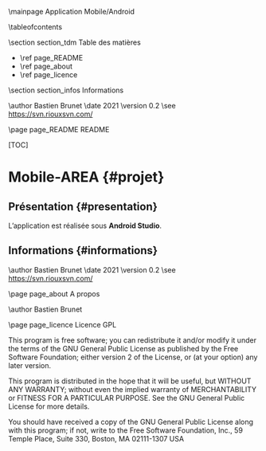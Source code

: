 \mainpage Application Mobile/Android

\tableofcontents

\section section_tdm Table des matières
- \ref page_README
- \ref page_about
- \ref page_licence

\section section_infos Informations

\author Bastien Brunet
\date 2021
\version 0.2
\see https://svn.riouxsvn.com/


\page page_README README

[TOC]

# Mobile-AREA {#projet}

## Présentation {#presentation}

L’application est réalisée sous **Android Studio**.

## Informations {#informations}

\author Bastien Brunet
\date 2021
\version 0.2
\see https://svn.riouxsvn.com/


\page page_about A propos

\author Bastien Brunet


\page page_licence Licence GPL

This program is free software; you can redistribute it and/or modify
it under the terms of the GNU General Public License as published by
the Free Software Foundation; either version 2 of the License, or
(at your option) any later version.

This program is distributed in the hope that it will be useful,
but WITHOUT ANY WARRANTY; without even the implied warranty of
MERCHANTABILITY or FITNESS FOR A PARTICULAR PURPOSE. See the
GNU General Public License for more details.

You should have received a copy of the GNU General Public License
along with this program; if not, write to the Free Software
Foundation, Inc., 59 Temple Place, Suite 330, Boston, MA 02111-1307 USA
